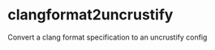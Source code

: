 clangformat2uncrustify
======================

Convert a clang format specification to an uncrustify config 
